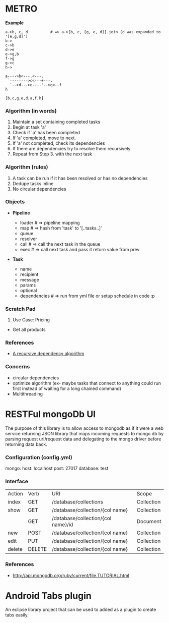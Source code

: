 METRO
=====

**Example**

    a->b, c, d          # => a->[b, c, [g, e, d]].join (d was expanded to '[e,g,d]')
    b->
    c->b
    d->e
    e->g,b
    f->g
    g->c
    h->
    
    a---->b<---.<---.
     `-------->c<---+---.
      `-->d--->e----'-->g<--f
    h
    
    [b,c,g,e,d,a,f,h]

### Algorithm (in words)

1. Maintain a set containing completed tasks
2. Begin at task 'a'
3. Check if 'a' has been completed
4. If 'a' completed, move to next.
5. If 'a' not completed, check its dependencies
6. If there are dependencies try to resolve them recursively
7. Repeat from Step 3. with the next task

### Algorithm (rules)

1. A task can be run if it has been resolved or has no dependencies
2. Dedupe tasks inline
3. No circular dependencies

### Objects

- **Pipeline**
  - loader              # => pipeline mapping
  - map                 # => hash from 'task' to '[..tasks..]'
  - queue
  - resolver
  - call                # => call the next task in the queue
  - exec                # => call next task and pass it return value from prev

- **Task**
  - name
  - recipient
  - message
  - params
  - optional
  - dependencies        # => run from yml file or setup schedule in code :p

### Scratch Pad

1. Use Case: Pricing
  - Get all products

### References

- [A recursive dependency algorithm](http://www.electricmonk.nl/log/2008/08/07/dependency-resolving-algorithm/)

### Concerns

- circular dependencies
- optimize algorithm (ex- maybe tasks that connect to anything could run first instead of waiting for a long chained command)
- Multithreading


RESTFul mongoDb UI
==================
The purpose of this library is to allow access to mongodb as if it were a web service returning JSON
library that maps incoming requests to mongo db by parsing request url/request data and delegating to the mongo driver before returning data back.

### Configuration (config.yml)

mongo:
  host: localhost
  post: 27017
  database: test

### Interface

<table>
    <tr>
        <td>Action</td>
        <td>Verb</td>
        <td>URI</td>
        <td>Scope</td>
    </tr>
    <tr>
        <td>index</td>
        <td>GET</td>
        <td>/database/collections</td>
        <td>Collection</td>
    </tr>
    <tr>
        <td>show</td>
        <td>GET</td>
        <td>/database/collection/{col name}</td>
        <td>Collection</td>
    </tr>
    <tr>
        <td></td>
        <td>GET</td>
        <td>/database/collection/{col name}/id</*></td>
        <td>Document</td>
    </tr>
    <tr>
        <td>new</td>
        <td>POST</td>
        <td>/database/collection/{col name}</td>
        <td>Collection</td>
    </tr>
    <tr>
        <td>edit</td>
        <td>PUT</td>
        <td>/database/collection/{col name}</td>
        <td>Collection</td>
    </tr>
    <tr>
        <td>delete</td>
        <td>DELETE</td>
        <td>/database/collection/{col name}</td>
        <td>Collection</td>
    </tr>
</table>

### References

- http://api.mongodb.org/ruby/current/file.TUTORIAL.html

Android Tabs plugin
===================
An eclipse library project that can be used to added as a plugin to create tabs easily.
